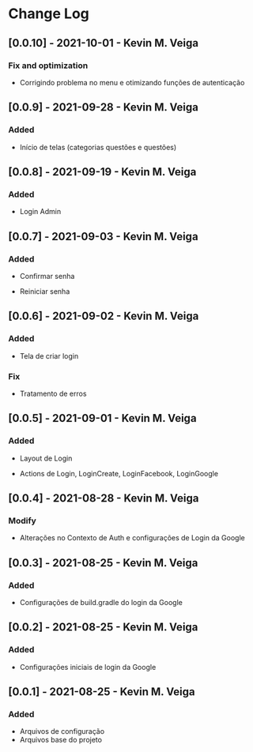 # Change Log

## [0.0.10] - 2021-10-01 - Kevin M. Veiga

### Fix and optimization

-   Corrigindo problema no menu e otimizando funções de autenticação

## [0.0.9] - 2021-09-28 - Kevin M. Veiga

### Added

-   Início de telas (categorias questões e questões)

## [0.0.8] - 2021-09-19 - Kevin M. Veiga

### Added

-   Login Admin

## [0.0.7] - 2021-09-03 - Kevin M. Veiga

### Added

-   Confirmar senha

-   Reiniciar senha

## [0.0.6] - 2021-09-02 - Kevin M. Veiga

### Added

-   Tela de criar login

### Fix

-   Tratamento de erros

## [0.0.5] - 2021-09-01 - Kevin M. Veiga

### Added

-   Layout de Login

-   Actions de Login, LoginCreate, LoginFacebook, LoginGoogle

## [0.0.4] - 2021-08-28 - Kevin M. Veiga

### Modify

-   Alterações no Contexto de Auth e configurações de Login da Google

## [0.0.3] - 2021-08-25 - Kevin M. Veiga

### Added

-   Configurações de build.gradle do login da Google

## [0.0.2] - 2021-08-25 - Kevin M. Veiga

### Added

-   Configurações iniciais de login da Google

## [0.0.1] - 2021-08-25 - Kevin M. Veiga

### Added

-   Arquivos de configuração
-   Arquivos base do projeto
